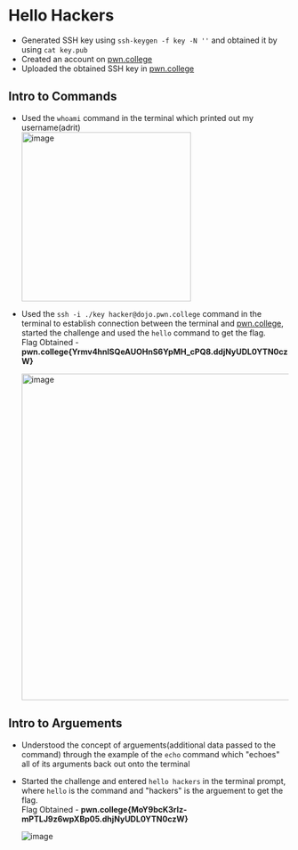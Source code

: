 # Hello Hackers
- Generated SSH key using `ssh-keygen -f key -N ''` and obtained it by using `cat key.pub`  
- Created an account on [pwn.college](https://pwn.college/)  
- Uploaded the obtained SSH key in [pwn.college](https://pwn.college/)  


## Intro to Commands
- Used the `whoami` command in the terminal which printed out my username(adrit)  
  <img width="304" alt="image" src="https://github.com/user-attachments/assets/dec9d53e-767d-41bc-897c-d6b6fcc767ad">
- Used the `ssh -i ./key hacker@dojo.pwn.college` command in the terminal to establish connection between the terminal and [pwn.college](https://pwn.college/), started the challenge and used the `hello` command to get the flag.  
  Flag Obtained - **pwn.college{Yrmv4hnlSQeAUOHnS6YpMH_cPQ8.ddjNyUDL0YTN0czW}**

    
  <img width="587" alt="image" src="https://github.com/user-attachments/assets/edea7464-fbc7-48b8-ba1c-1fe6638e192b">  
  
## Intro to Arguements  
- Understood the concept of arguements(additional data passed to the command) through the example of the `echo` command which "echoes" all of its arguments back out onto the terminal
- Started the challenge and entered `hello hackers` in the terminal prompt, where `hello` is the command and "hackers" is the arguement to get the flag.  
  Flag Obtained - **pwn.college{MoY9bcK3rIz-mPTLJ9z6wpXBp05.dhjNyUDL0YTN0czW}**
  
    ![image](https://github.com/user-attachments/assets/2d4f1408-f858-4574-9d0a-e6c1f8abefaa)



